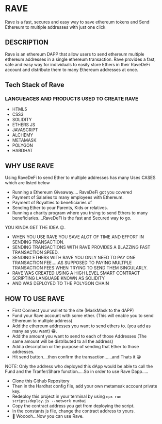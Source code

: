 # RAVE

Rave is a fast, secures and easy way to save ethereum tokens and Send Ethereum to multiple addresses with just one click

## DESCRIPTION

Rave is an ethereum DAPP that allow users to send ethereum multiple ethereum addresses in a single ethereum transaction. Rave provides a fast, safe and easy way for individuals to easily store Ethers in their RaveDeFi account and distribute them to many Ethereum addresses at once.

## Tech Stack of Rave

### LANGUEAGES AND PRODUCTS USED TO CREATE RAVE

* HTML5
* CSS3
* SOLIDITY
* ETHERS JS
* JAVASCRIPT
* ALCHEMY
* METAMASK
* POLYGON
* HARDHAT

## WHY USE RAVE
Using RaveDeFi to send Ether to multiple addresses has many Uses CASES which are listed below

* Running a Ethereum Giveaway.... RaveDeFi got you covered
* Payment of Salaries to many employees with Ethereum.
* Payment of Royalties to beneficiaries of 
* Sending Ether to your Parents, Kids or relatives.
* Running a charity program where you trying to send Ethers to many beneficiaries....RaveDeFi is the fast and Secured way to go.

YOU KINDA GET THE IDEA 😉.

* WHEN YOU USE RAVE YOU SAVE ALOT OF TIME AND EFFORT IN SENDING TRANSACTION.
* SENDING TRANSACTIONS WITH RAVE PROVIDES A BLAZZING FAST TRANSACTION SPEED.
* SENDING ETHERS WITH RAVE YOU ONLY NEED TO PAY ONE TRANSACTION FEE.....AS SUPPOSED TO PAYING MULTPLE TRANSACTION FEES WHEN TRYING TO SEND THEM SINGULARLY.
* RAVE WAS CREATED USING A HIGH LEVEL SMART CONTRACT SCRIPTING LANGUAGE KNOWN AS SOLIDITY
* AND WAS DEPLOYED TO THE POLYGON CHAIN  

## HOW TO USE RAVE

* First Connect your wallet to the site (MaskMask to the dAPP)
* Fund your Rave account with some ether. (This will enable you to send Ethereum to multiple address)
* Add the ethereum addresses you want to send ethers to. (you add as many as you want) 😁.
* Add the amount you want to send to each of those Addresses (The same amount will be distributed to all the address)
* Add a description or the purpose of sending that Ether to those addresses.
* Hit send button....then confirm the transaction......and Thats it 😀

NOTE: Only the address who deployed this dApp would be able to call the Fund and the Tranfer/Share function.....So in order to use Rave Dapp.....
* Clone this Github Repository 
* Then in the Hardhat config file, add your own metamsak account private key.
* Redeploy this project in your terminal by using
  `npx run scripts/deploy.js --network mumbai`
* Copy the contract address you get from deploying the script.
* In the constants js file, change the contract address to yours.
* 🎉 Wooooh...Now you can use Rave.
